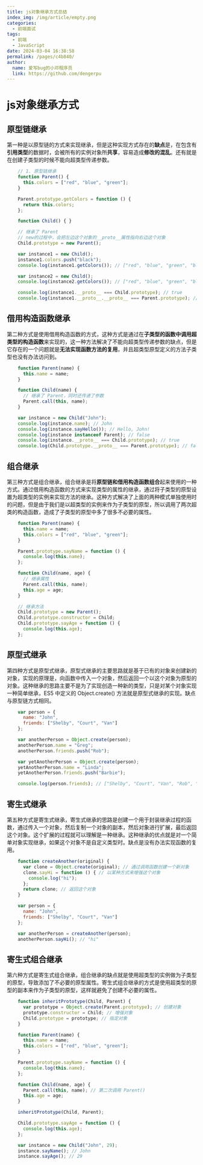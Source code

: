 ```yaml
---
title: js对象继承方式总结
index_img: /img/article/empty.png
categories: 
  - 前端面试
tags: 
  - 前端
  - JavaScript
date: 2024-03-04 16:38:58
permalink: /pages/c4b840/
author: 
  name: 爱写bug的小邓程序员
  link: https://github.com/dengerpu
---
```


# js对象继承方式

## 原型链继承

第一种是以原型链的方式来实现继承，但是这种实现方式存在的**缺点**是，在包含有**引用类型**的数据时，会被所有的实例对象所**共享**，容易造成**修改的混乱**。还有就是在创建子类型的时候不能向超类型传递参数。

```javascript
    // 1. 原型链继承
    function Parent() {
      this.colors = ["red", "blue", "green"];
    }

    Parent.prototype.getColors = function () {
      return this.colors;
    };

    function Child() { }

    // 继承了 Parent
    // new的过程中，会把左边这个对象的__proto__属性指向右边这个对象
    Child.prototype = new Parent();

    var instance1 = new Child();
    instance1.colors.push("black");
    console.log(instance1.getColors()); // ["red", "blue", "green", "black"]

    var instance2 = new Child();
    console.log(instance2.getColors()); // ["red", "blue", "green", "black"]

    console.log(instance1.__proto__ === Child.prototype); // true
    console.log(instance1.__proto__.__proto__ === Parent.prototype); // true
```

## 借用构造函数继承

第二种方式是使用借用构造函数的方式，这种方式是通过在**子类型的函数中调用超类型的构造函数**来实现的，这一种方法解决了不能向超类型传递参数的缺点，但是它存在的一个问题就是**无法实现函数方法的复用**，并且超类型原型定义的方法子类型也没有办法访问到。

```javascript
    function Parent(name) {
      this.name = name;
    }

    function Child(name) {
      // 继承了 Parent，同时还传递了参数
      Parent.call(this, name);
    }

    var instance = new Child("John");
    console.log(instance.name); // John
	console.log(instance.sayHello()); // Hello, John!
    console.log(instance instanceof Parent); // false
    console.log(instance.__proto__ === Child.prototype); // true
    console.log(Child.prototype.__proto__ === Parent.prototype); // false
```

## 组合继承

第三种方式是组合继承，组合继承是将**原型链和借用构造函数组合**起来使用的一种方式。通过借用构造函数的方式来实现类型的属性的继承，通过将子类型的原型设置为超类型的实例来实现方法的继承。这种方式解决了上面的两种模式单独使用时的问题，但是由于我们是以超类型的实例来作为子类型的原型，所以调用了两次超类的构造函数，造成了子类型的原型中多了很多不必要的属性。

```javascript
    function Parent(name) {
      this.name = name;
      this.colors = ["red", "blue", "green"];
    }

    Parent.prototype.sayName = function () {
      console.log(this.name);
    };

    function Child(name, age) {
      // 继承属性
      Parent.call(this, name);
      this.age = age;
    }

    // 继承方法
    Child.prototype = new Parent();
    Child.prototype.constructor = Child;
    Child.prototype.sayAge = function () {
      console.log(this.age);
    };
```

## 原型式继承

第四种方式是原型式继承，原型式继承的主要思路就是基于已有的对象来创建新的对象，实现的原理是，向函数中传入一个对象，然后返回一个以这个对象为原型的对象。这种继承的思路主要不是为了实现创造一种新的类型，只是对某个对象实现一种简单继承，ES5 中定义的 Object.create() 方法就是原型式继承的实现。缺点与原型链方式相同。

```javascript
    var person = {
      name: "John",
      friends: ["Shelby", "Court", "Van"]
    };

    var anotherPerson = Object.create(person);
    anotherPerson.name = "Greg";
    anotherPerson.friends.push("Rob");

    var yetAnotherPerson = Object.create(person);
    yetAnotherPerson.name = "Linda";
    yetAnotherPerson.friends.push("Barbie");

    console.log(person.friends); // ["Shelby", "Court", "Van", "Rob", "Barbie"]
```

## 寄生式继承

第五种方式是寄生式继承，寄生式继承的思路是创建一个用于封装继承过程的函数，通过传入一个对象，然后复制一个对象的副本，然后对象进行扩展，最后返回这个对象。这个扩展的过程就可以理解是一种继承。这种继承的优点就是对一个简单对象实现继承，如果这个对象不是自定义类型时。缺点是没有办法实现函数的复用。

```javascript
    function createAnother(original) {
      var clone = Object.create(original); // 通过调用函数创建一个新对象
      clone.sayHi = function () { // 以某种方式来增强这个对象
        console.log("hi");
      };
      return clone; // 返回这个对象
    }

    var person = {
      name: "John",
      friends: ["Shelby", "Court", "Van"]
    };

    var anotherPerson = createAnother(person);
    anotherPerson.sayHi(); // "hi"
```

## 寄生式组合继承

第六种方式是寄生式组合继承，组合继承的缺点就是使用超类型的实例做为子类型的原型，导致添加了不必要的原型属性。寄生式组合继承的方式是使用超类型的原型的副本来作为子类型的原型，这样就避免了创建不必要的属性。

```javascript
    function inheritPrototype(Child, Parent) {
      var prototype = Object.create(Parent.prototype); // 创建对象
      prototype.constructor = Child; // 增强对象
      Child.prototype = prototype; // 指定对象
    }

    function Parent(name) {
      this.name = name;
      this.colors = ["red", "blue", "green"];
    }

    Parent.prototype.sayName = function () {
      console.log(this.name);
    };

    function Child(name, age) {
      Parent.call(this, name); // 第二次调用 Parent()
      this.age = age;
    }

    inheritPrototype(Child, Parent);

    Child.prototype.sayAge = function () {
      console.log(this.age);
    };

    var instance = new Child("John", 29);
    instance.sayName(); // John
    instance.sayAge(); // 29
```

